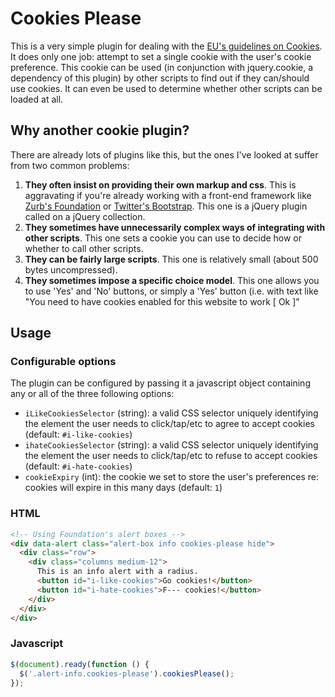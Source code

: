 # Cookies Please

This is a very simple plugin for dealing with the [EU's guidelines on Cookies](http://ico.org.uk/for_organisations/privacy_and_electronic_communications/~/media/documents/library/Privacy_and_electronic/Practical_application/guidance_on_the_new_cookies_regulations.ashx). It does only one job: attempt to set a single cookie with the user's cookie preference. This cookie can be used (in conjunction with jquery.cookie, a dependency of this plugin) by other scripts to find out if they can/should use cookies. It can even be used to determine whether other scripts can be loaded at all.

## Why another cookie plugin?

There are already lots of plugins like this, but the ones I've looked at
suffer from two common problems:

1. **They often insist on providing their own markup and css**. This is
   aggravating if you're already working with a front-end framework like
   [Zurb's Foundation](http://foundation.zurb.com/) or [Twitter's Bootstrap](http://getbootstrap.com/).
   This one is a jQuery plugin called on a jQuery collection.
2. **They sometimes have unnecessarily complex ways of integrating with
   other scripts**. This one sets a cookie you can use to decide how or
   whether to call other scripts.
3. **They can be fairly large scripts**. This one is relatively small (about 500 bytes uncompressed).
4. **They sometimes impose a specific choice model**. This one allows
   you to use 'Yes' and 'No' buttons, or simply a 'Yes' button (i.e.
   with text like "You need to have cookies enabled for this website to
   work [ Ok ]"

## Usage

### Configurable options

The plugin can be configured by passing it a javascript object containing any or all of the three following options:

* `iLikeCookiesSelector` (string): a valid CSS selector uniquely identifying the element the user needs to click/tap/etc to agree to accept cookies (default: `#i-like-cookies`)
* `ihateCookiesSelector` (string): a valid CSS selector uniquely identifying the element the user needs to click/tap/etc to refuse to accept cookies (default: `#i-hate-cookies`)
* `cookieExpiry` (int): the cookie we set to store the user's preferences re: cookies will expire in this many days (default: `1`)

### HTML

```html
<!-- Using Foundation's alert boxes -->
<div data-alert class="alert-box info cookies-please hide">
  <div class="row">
    <div class="columns medium-12">
      This is an info alert with a radius.
      <button id="i-like-cookies">Go cookies!</button>
      <button id="i-hate-cookies">F--- cookies!</button>
    </div>
  </div>
</div>
```

### Javascript

```javascript
$(document).ready(function () {
  $('.alert-info.cookies-please').cookiesPlease();
});
```
